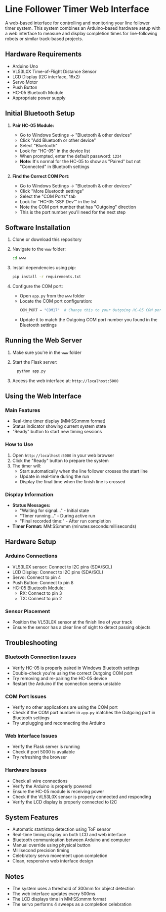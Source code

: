 # Line Follower Timer Web Interface

A web-based interface for controlling and monitoring your line follower timer system. This system combines an Arduino-based hardware setup with a web interface to measure and display completion times for line-following robots or similar track-based projects.

## Hardware Requirements

- Arduino Uno
- VL53L0X Time-of-Flight Distance Sensor
- LCD Display (I2C interface, 16x2)
- Servo Motor
- Push Button
- HC-05 Bluetooth Module
- Appropriate power supply

## Initial Bluetooth Setup

1. **Pair HC-05 Module:**

   - Go to Windows Settings → "Bluetooth & other devices"
   - Click "Add Bluetooth or other device"
   - Select "Bluetooth"
   - Look for "HC-05" in the device list
   - When prompted, enter the default password: `1234`
   - **Note:** It's normal for the HC-05 to show as "Paired" but not "Connected" in Bluetooth settings

2. **Find the Correct COM Port:**
   - Go to Windows Settings → "Bluetooth & other devices"
   - Click "More Bluetooth settings"
   - Select the "COM Ports" tab
   - Look for "HC-05 'SSP Dev'" in the list
   - Note the COM port number that has "Outgoing" direction
   - This is the port number you'll need for the next step

## Software Installation

1. Clone or download this repository

2. Navigate to the `www` folder:

   ```bash
   cd www
   ```

3. Install dependencies using pip:

   ```bash
   pip install -r requirements.txt
   ```

4. Configure the COM port:
   - Open `app.py` from the `www` folder
   - Locate the COM port configuration:
     ```python
     COM_PORT = "COM17"  # Change this to your Outgoing HC-05 COM port
     ```
   - Update it to match the Outgoing COM port number you found in the Bluetooth settings

## Running the Web Server

1. Make sure you're in the `www` folder

2. Start the Flask server:

   ```bash
     python app.py
   ```

3. Access the web interface at: `http://localhost:5000`

## Using the Web Interface

### Main Features

- Real-time timer display (MM:SS:mmm format)
- Status indicator showing current system state
- "Ready" button to start new timing sessions

### How to Use

1. Open `http://localhost:5000` in your web browser
2. Click the "Ready" button to prepare the system
3. The timer will:
   - Start automatically when the line follower crosses the start line
   - Update in real-time during the run
   - Display the final time when the finish line is crossed

### Display Information

- **Status Messages:**
  - "Waiting for signal..." - Initial state
  - "Timer running..." - During active run
  - "Final recorded time:" - After run completion
- **Timer Format:** MM:SS:mmm (minutes:seconds:milliseconds)

## Hardware Setup

### Arduino Connections

- VL53L0X sensor: Connect to I2C pins (SDA/SCL)
- LCD Display: Connect to I2C pins (SDA/SCL)
- Servo: Connect to pin 4
- Push Button: Connect to pin 8
- HC-05 Bluetooth Module:
  - RX: Connect to pin 3
  - TX: Connect to pin 2

### Sensor Placement

- Position the VL53L0X sensor at the finish line of your track
- Ensure the sensor has a clear line of sight to detect passing objects

## Troubleshooting

### Bluetooth Connection Issues

- Verify HC-05 is properly paired in Windows Bluetooth settings
- Double-check you're using the correct Outgoing COM port
- Try removing and re-pairing the HC-05 device
- Restart the Arduino if the connection seems unstable

### COM Port Issues

- Verify no other applications are using the COM port
- Check if the COM port number in `app.py` matches the Outgoing port in Bluetooth settings
- Try unplugging and reconnecting the Arduino

### Web Interface Issues

- Verify the Flask server is running
- Check if port 5000 is available
- Try refreshing the browser

### Hardware Issues

- Check all wire connections
- Verify the Arduino is properly powered
- Ensure the HC-05 module is receiving power
- Check if the VL53L0X sensor is properly connected and responding
- Verify the LCD display is properly connected to I2C

## System Features

- Automatic start/stop detection using ToF sensor
- Real-time timing display on both LCD and web interface
- Bluetooth communication between Arduino and computer
- Manual override using physical button
- Millisecond precision timing
- Celebratory servo movement upon completion
- Clean, responsive web interface design

## Notes

- The system uses a threshold of 300mm for object detection
- The web interface updates every 500ms
- The LCD displays time in MM:SS:mmm format
- The servo performs 4 sweeps as a completion celebration
